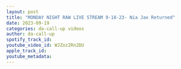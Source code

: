 ```yaml
---
layout: post
title: "MONDAY NIGHT RAW LIVE STREAM 9-18-23- Nia Jax Returned"
date: 2023-09-19
categories: da-call-up videos
author: da-call-up
spotify_track_id: 
youtube_video_id: WJZoz2Rn2DU
apple_track_id: 
youtube_metadata: 
---
```

